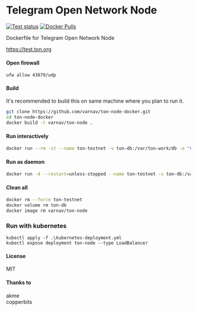# Telegram Open Network Node

[![Test status](https://travis-ci.com/varnav/ton-node-docker.svg?branch=master)](https://travis-ci.com/varnav/ton-node-docker) [![Docker Pulls](https://img.shields.io/docker/pulls/varnav/ton-node.svg)](https://hub.docker.com/r/varnav/ton-node)

Dockerfile for Telegram Open Network Node

https://test.ton.org

#### Open firewall

`ufw allow 43679/udp`

#### Build

It's recommended to build this on same machine where you plan to run it.

```bash
git clone https://github.com/varnav/ton-node-docker.git
cd ton-node-docker
docker build -t varnav/ton-node .
```

#### Run interactively

```bash
docker run --rm -it --name ton-testnet -v ton-db:/var/ton-work/db -e "CONSOLE_PORT=43678" -e "LITESERVER=true" -e "LITE_PORT=43679" -p 43678:43678 -p 43679:43679 varnav/ton-node
```

#### Run as daemon

```bash
docker run -d --restart=unless-stopped --name ton-testnet -v ton-db:/var/ton-work/db -e "CONSOLE_PORT=43678" -e "LITESERVER=true" -e "LITE_PORT=43679" -p 43678:43678 -p 43679:43679 varnav/ton-node
```

#### Clean all

```bash
docker rm --force ton-testnet
docker volume rm ton-db
docker image rm varnav/ton-node
```

### Run with kubernetes

```
kubectl apply -f .\kubernetes-deployment.yml
kubectl expose deployment ton-node --type LoadBalancer
```

#### License

MIT

#### Thanks to

akme  
copperbits